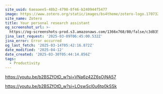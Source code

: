 ```yaml
---
site_uuid: 6aeaaee5-48b2-4798-8f46-b240944f5477
image: https://www.zotero.org/static/images/bs4theme/zotero-logo.1707326075.svg
site_name: Zotero
title: Your personal research assistant
og_screenshot_url: >-
  https://og-screenshots-prod.s3.amazonaws.com/1366x768/80/false/c3d835cdb6f5d140980db9ff6a35fba147669db392a63685e1abd48bc32e28b9.jpeg
jina_last_request: '2025-03-09T06:45:00.532Z'
jina_error: Error occurred
og_last_fetch: '2025-03-14T05:42:16.872Z'
date_modified: '2025-04-12'
date_created: '2025-03-30T05:44:14.856Z'
tags:
  - Productivity
---
```




























https://youtu.be/b2BSZfOtD_w?si=VNa6z42Z6sOjNA57

https://youtu.be/b2BSZfOtD_w?si=LOswScl0u6tp0kSSk
